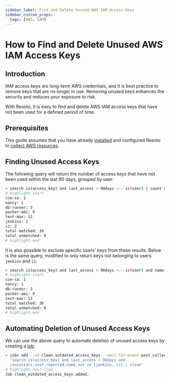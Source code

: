 ```yaml
---
sidebar_label: Find and Delete Unused AWS IAM Access Keys
sidebar_custom_props:
  tags: [AWS, IAM]
---
```


# How to Find and Delete Unused AWS IAM Access Keys

## Introduction

IAM access keys are long-term AWS credentials, and it is best practice to remove keys that are no longer in use. Removing unused keys enhances the security and reduces your exposure to risk.

With Resoto, it is easy to find and delete AWS IAM access keys that have not been used for a defined period of time.

## Prerequisites

This guide assumes that you have already [installed](../../getting-started/install-resoto/index.md) and configured Resoto to [collect AWS resources](../../getting-started/configure-resource-collection/aws.md).

## Finding Unused Access Keys

The following query will return the number of access keys that have not been used within the last 90 days, grouped by user:

```bash
> search is(access_key) and last_access > 90days <-- is(user) | count name
# highlight-start
​ccm-sa: 1
​nancy: 1
​db-runner: 3
​packer-ami: 9
​test-max: 12
​jenkins: 1
​ci: 2
​total matched: 26
​total unmatched: 0
# highlight-end
```

It is also possible to exclude specific users' keys from these results. Below is the same query, modified to only return keys not belonging to users `jenkins` and `ci`:

```bash
> search is(access_key) and last_access > 90days <-- is(user) and name not in [jenkins, ci] | count name
# highlight-start
​ccm-sa: 1
​nancy: 1
​db-runner: 3
​packer-ami: 9
​test-max: 12
​total matched: 26
​total unmatched: 0
# highlight-end
```

## Automating Deletion of Unused Access Keys

We can use the above query to automate deletion of unused access keys by creating a [job](/docs/concepts/automation/job):

```bash
> jobs add --id clean_outdated_access_keys --wait-for-event post_collect
  'search is(access_key) and last_access > 90days and
  /ancestors.user.reported.name not in [jenkins, ci] | clean'
# highlight-next-line
​Job clean_outdated_access_keys added.
```

